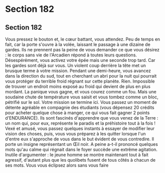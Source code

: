 # Section 182

## Section 182

Vous pressez le bouton et, le cœur battant, vous attendez. Peu de
temps en fait, car la porte s'ouvre à la volée, laissant le passage à
une dizaine de gardes. Ils ne prennent pas la peine de vous
demander ce que vous désirez : le corps sans vie de l'Arcadien
répond à toutes leurs questions. Désespérément, vous activez
votre épée mais une seconde trop tard. Car les gardes sont déjà
sur vous. Un violent coup derrière la tête met un brusque terme à
votre mission.
Pendant une demi-heure, vous avancez dans la direction du sud,
tout en cherchant un abri pour la nuit qui pourrait vous protéger
du terrible froid régnant sur cette planète. Rien. Impossible de
trouver un endroit moins exposé au froid qui devient de plus en
plus mordant. La panique vous gagne, et vous courez comme un
fou. Mais une soudaine chute de température vous saisit et vous
tombez comme un bloc, pétrifié sur le sol. Votre mission se
termine ici.
Vous passez un moment de détente agréable en compagnie des
étudiants (vous dépensez 20 crédits pour acheter quelque chose
à manger, ce qui vous fait gagner 2 points d'ENDURANCE). Ils
sont fascinés d'apprendre que vous venez de la Terre : un nom
qui, pour eux, représente le paradis et la préhistoire tout à la fois
! Vexé et amusé, vous passez quelques instants à essayer de
modifier leur vision des choses, puis, vous vous préparez à les
quitter lorsque l'un d'entre eux s'approche de vous dans le but
évident de vous contredire. Il porte un insigne représentant un
Œil noir. A peine a-t-il prononcé quelques mots qu'au calme qui
régnait dans le foyer succède une extrême agitation. Inutile
d'argumenter : le jeune homme se montre maintenant tout à fait
agressif, d'autant plus que les quolibets fusent de tous côtés à
chacun de ses mots. Vous vous éclipsez alors sans vous faire